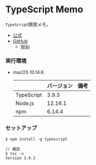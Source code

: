 # TypeScript Memo

`TypeScript`開発メモ。

- [公式](https://www.typescriptlang.org/)
- [GitHub](https://github.com/microsoft/TypeScript)
  - [Wiki](https://github.com/microsoft/TypeScript/wiki)

### 実行環境

- macOS 10.14.6

  | | バージョン | 備考 |
  | :-- | :-- | :-- |
  | TypeScript | 3.9.3 | |
  | Node.js | 12.16.1 | |
  | npm | 6.14.4 | |

### セットアップ

```
$ npm install -g typescript

// 確認
$ tsc -v
Version 3.9.3
```
